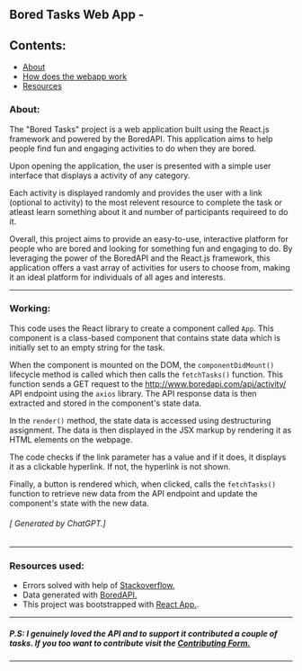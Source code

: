 ## Bored Tasks Web App - 

## Contents: 
- [About](#about)
- [How does the webapp work](#working)
- [Resources](#resources)


### About:

The "Bored Tasks" project is a web application built using the React.js framework and powered by the BoredAPI. This application aims to help people find fun and engaging activities to do when they are bored.

Upon opening the application, the user is presented with a simple user interface that displays a activity of any category.

Each activity is displayed randomly and provides the user with a link (optional to activity) to the most relevent resource to complete the task or atleast learn something about it and number of participants requireed to do it.

Overall, this project aims to provide an easy-to-use, interactive platform for people who are bored and looking for something fun and engaging to do. By leveraging the power of the BoredAPI and the React.js framework, this application offers a vast array of activities for users to choose from, making it an ideal platform for individuals of all ages and interests.

- - - - 

### Working:

This code uses the React library to create a component called `App`. This component is a class-based component that contains state data which is initially set to an empty string for the task.

When the component is mounted on the DOM, the `componentDidMount()` lifecycle method is called which then calls the `fetchTasks()` function. This function sends a GET request to the http://www.boredapi.com/api/activity/ API endpoint using the `axios` library. The API response data is then extracted and stored in the component's state data.

In the `render()` method, the state data is accessed using destructuring assignment. The data is then displayed in the JSX markup by rendering it as HTML elements on the webpage.

The code checks if the link parameter has a value and if it does, it displays it as a clickable hyperlink. If not, the hyperlink is not shown.

Finally, a button is rendered which, when clicked, calls the `fetchTasks()` function to retrieve new data from the API endpoint and update the component's state with the new data.

###### [ Generated by ChatGPT.]

- - - - 

### Resources used:
- Errors solved with help of [Stackoverflow.](https://stackoverflow.com/)
- Data generated with [BoredAPI.](https://www.boredapi.com/)
- This project was bootstrapped with [React App.](https://github.com/facebook/create-react-app).

- - - -

##### P.S: I genuinely loved the API and to support it contributed a couple of tasks. If you too want to contribute visit the [Contributing Form.](http://www.boredapi.com/contributing)

- - - - 
